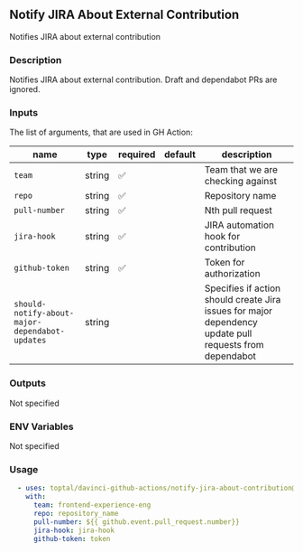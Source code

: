 ## Notify JIRA About External Contribution

Notifies JIRA about external contribution

### Description

Notifies JIRA about external contribution. Draft and dependabot PRs are ignored.

### Inputs

The list of arguments, that are used in GH Action:

| name                                           | type   | required | default | description                                                                                             |
| ---------------------------------------------- | ------ | -------- | ------- | ------------------------------------------------------------------------------------------------------- |
| `team`                                         | string | ✅        |         | Team that we are checking against                                                                       |
| `repo`                                         | string | ✅        |         | Repository name                                                                                         |
| `pull-number`                                  | string | ✅        |         | Nth pull request                                                                                        |
| `jira-hook`                                    | string | ✅        |         | JIRA automation hook for contribution                                                                   |
| `github-token`                                 | string | ✅        |         | Token for authorization                                                                                 |
| `should-notify-about-major-dependabot-updates` | string |          |         | Specifies if action should create Jira issues for major dependency update pull requests from dependabot |

### Outputs

Not specified

### ENV Variables

Not specified

### Usage

```yaml
  - uses: toptal/davinci-github-actions/notify-jira-about-contribution@v4.4.2
    with:
      team: frontend-experience-eng
      repo: repository_name
      pull-number: ${{ github.event.pull_request.number}}
      jira-hook: jira-hook
      github-token: token
```
